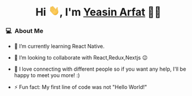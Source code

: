# <center> Hi <img src="https://raw.githubusercontent.com/ABSphreak/ABSphreak/master/gifs/Hi.gif" width="30">, I'm [Yeasin Arfat](https://twitter.com/iamyeasiin) 👨‍💻 </center>

 

<h3> 💻 &nbsp;About Me </h3>

- 🌱 I’m currently learning React Native.
- 👯 I’m looking to collaborate with React,Redux,Nextjs :wink:
- 💬 I love connecting with different people so if you want any help, I'll be happy to meet you more! :)
- ⚡ Fun fact: My first line of code was not "Hello World!"
 
  <br>
  <br>
  <br>

 
